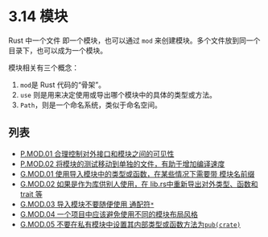 # 3.14 模块

Rust 中一个文件 即一个模块，也可以通过  `mod` 来创建模块。多个文件放到同一个目录下，也可以成为一个模块。

模块相关有三个概念：

1. `mod`是 Rust 代码的“骨架”。
2. `use` 则是用来决定使用或导出哪个模块中的具体的类型或方法。
3. `Path`，则是一个命名系统，类似于命名空间。

## 列表

- [P.MOD.01 合理控制对外接口和模块之间的可见性](./module/P.MOD.01.md)
- [P.MOD.02 将模块的测试移动到单独的文件，有助于增加编译速度](./module/P.MOD.02.md)
- [G.MOD.01 使用导入模块中的类型或函数，在某些情况下需要带 模块名前缀](./module/G.MOD.01.md)
- [G.MOD.02 如果是作为库供别人使用，在 lib.rs中重新导出对外类型、函数和 trait 等](./module/G.MOD.02.md)
- [G.MOD.03 导入模块不要随便使用 通配符`*`](./module/G.MOD.03.md)
- [G.MOD.04 一个项目中应该避免使用不同的模块布局风格](./module/G.MOD.04.md)
- [G.MOD.05 不要在私有模块中设置其内部类型或函数方法为`pub(crate)`](./module/G.MOD.05.md)